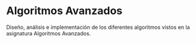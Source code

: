 # Algoritmos Avanzados

Diseño, análisis e implementación de los diferentes algoritmos vistos en la asignatura Algoritmos Avanzados.
